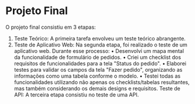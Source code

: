 # Projeto Final
O projeto final consistiu em 3 etapas:
1. Teste Teórico: A primeira tarefa envolveu um teste teórico abrangente.
2. Teste de Aplicativo Web: Na segunda etapa, foi realizado o teste de um aplicativo web. Durante esse processo:
    • Desenvolvi um mapa mental da funcionalidade de formulário de pedidos.
    • Criei um checklist dos requisitos de funcionalidades para a tela "Status do pedido".
    • Elaborei testes para validar os campos da tela "Fazer pedido", organizando as informações como uma tabela conforme o modelo.
    • Testei todas as funcionalidades utilizando não apenas os checklists/tabelas resultantes, mas também considerando os demais designs e requisitos.
Teste de API: A terceira etapa consistiu no teste de uma API. 